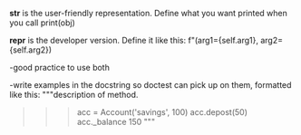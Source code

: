 __str__ is the user-friendly representation. Define what you want printed when you call print(obj)

__repr__ is the developer version. Define it like this: f"<Classname>(arg1={self.arg1}, arg2={self.arg2})

-good practice to use both



-write examples in the docstring so doctest can pick up on them, formatted like this:
"""description of method.

>>> acc = Account('savings', 100)
>>> acc.depost(50)
>>> acc._balance
150
"""
